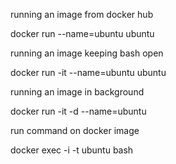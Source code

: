 running an image from docker hub

docker run --name=ubuntu ubuntu



running an image keeping bash open

docker run -it --name=ubuntu ubuntu



running an image in background

docker run -it -d --name=ubuntu



run command on docker image

docker exec -i -t ubuntu bash